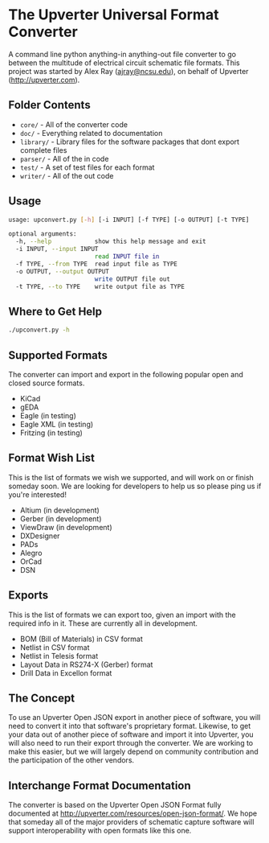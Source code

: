 The Upverter Universal Format Converter
=======================================
A command line python anything-in anything-out file converter to go between the multitude of electrical circuit schematic file formats. This project was started by Alex Ray (ajray@ncsu.edu), on behalf of Upverter (http://upverter.com).


Folder Contents
---------------

* `core/` - All of the converter code
* `doc/` - Everything related to documentation
* `library/` - Library files for the software packages that dont export complete files
* `parser/` - All of the in code
* `test/` - A set of test files for each format
* `writer/` - All of the out code


Usage
---------------

```bash
usage: upconvert.py [-h] [-i INPUT] [-f TYPE] [-o OUTPUT] [-t TYPE]

optional arguments:
  -h, --help            show this help message and exit
  -i INPUT, --input INPUT
                        read INPUT file in
  -f TYPE, --from TYPE  read input file as TYPE
  -o OUTPUT, --output OUTPUT
                        write OUTPUT file out
  -t TYPE, --to TYPE    write output file as TYPE
```


Where to Get Help
---------------

```bash
./upconvert.py -h
```


Supported Formats
---------------

  The converter can import and export in the following popular open and closed source formats.

* KiCad
* gEDA
* Eagle     (in testing)
* Eagle XML (in testing)
* Fritzing  (in testing)


Format Wish List
---------------

  This is the list of formats we wish we supported, and will work on or finish someday soon. We are looking for developers to help us so please ping us if you're interested!

* Altium     (in development)
* Gerber     (in development)
* ViewDraw   (in development)
* DXDesigner
* PADs
* Alegro
* OrCad
* DSN


Exports
---------------

  This is the list of formats we can export too, given an import with the required info in it. These are currently all in development.

* BOM (Bill of Materials) in CSV format
* Netlist in CSV format
* Netlist in Telesis format
* Layout Data in RS274-X (Gerber) format
* Drill Data in Excellon format


The Concept
---------------

  To use an Upverter Open JSON export in another piece of software, you will need to convert it into that software's proprietary format. Likewise, to get your data out of another piece of software and import it into Upverter, you will also need to run their export through the converter. We are working to make this easier, but we will largely depend on community contribution and the participation of the other vendors.


Interchange Format Documentation
---------------

  The converter is based on the Upverter Open JSON Format fully documented at http://upverter.com/resources/open-json-format/. We hope that someday all of the major providers of schematic capture software will support interoperability with open formats like this one.
